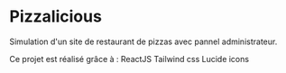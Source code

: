 # Pizzalicious
Simulation d'un site de restaurant de pizzas avec pannel administrateur.

Ce projet est réalisé grâce à :
ReactJS
Tailwind css
Lucide icons
